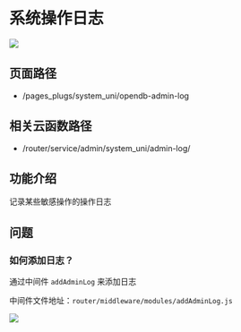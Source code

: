 # 系统操作日志

![](https://vkceyugu.cdn.bspapp.com/VKCEYUGU-cf0c5e69-620c-4f3c-84ab-f4619262939f/25dc4a77-9a04-417c-8797-d6e11ed5d311.png)

## 页面路径

* /pages_plugs/system_uni/opendb-admin-log

## 相关云函数路径

* /router/service/admin/system_uni/admin-log/

## 功能介绍

记录某些敏感操作的操作日志

## 问题

### 如何添加日志？

通过中间件 `addAdminLog` 来添加日志

中间件文件地址：`router/middleware/modules/addAdminLog.js`

![](https://vkceyugu.cdn.bspapp.com/VKCEYUGU-cf0c5e69-620c-4f3c-84ab-f4619262939f/09ac0d42-4d37-4270-8d22-3a1bb89dff47.png)


